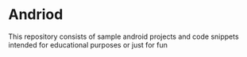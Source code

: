 # Andriod

This repository consists of sample android projects and code snippets intended for educational purposes or just for fun


